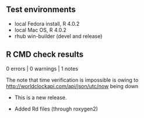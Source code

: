 ## Test environments
* local Fedora install, R 4.0.2
* local Mac OS, R 4.0.2
* rhub win-builder (devel and release)

## R CMD check results

0 errors | 0 warnings | 1 notes

The note that time verification is impossible is owing to http://worldclockapi.com/api/json/utc/now being down

* This is a new release. 

* Added Rd files (through roxygen2)
